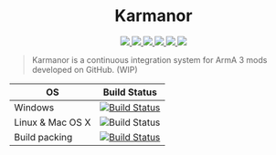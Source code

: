 <p align="center">
    <h1 align="center">Karmanor</h1>
</p>

<p align="center">
    <a href="https://dev.azure.com/ArmaAchilles/Achilles/_build/latest?definitionId=2">
        <img src="https://img.shields.io/azure-devops/tests/ArmaAchilles/Achilles/2.svg?compact_message&label=Windows&logo=azuredevops&style=flat-square">
    </a>
    <a href="https://travis-ci.com/ArmaAchilles/Karmanor">
        <img src="https://img.shields.io/travis/com/ArmaAchilles/Karmanor.svg?label=Mac%20%26%20Linux&logo=travis-ci&logoColor=white&style=flat-square&compact_message">
    </a>
    <a href="https://codecov.io/gh/ArmaAchilles/Karmanor">
        <img src="https://img.shields.io/codecov/c/github/ArmaAchilles/Karmanor.svg?label=Coverage&logo=codecov&style=flat-square" />
    </a>
    <a href="https://discord.gg/pBhyTeN">
        <img src="https://img.shields.io/discord/364823341506363392.svg?label=Discord&style=flat-square&colorB=7683D5">
    </a>
    <a href="https://github.com/ArmaAchilles/Karmanor/issues">
        <img src="https://img.shields.io/github/issues/ArmaAchilles/Karmanor.svg?label=Issues&logo=github&style=flat-square">
    </a>
    <a href="https://github.com/ArmaAchilles/Karmanor/blob/electron-rewrite/LICENSE">
        <img src="https://img.shields.io/github/license/ArmaAchilles/Karmanor.svg?label=License&logo=github&style=flat-square">
    </a>
</p>

> Karmanor is a continuous integration system for ArmA 3 mods developed on GitHub. (WIP)

| OS            | Build Status      |
| ------------- |:-----------------:|
| Windows       | [![Build Status](https://dev.azure.com/ArmaAchilles/Achilles/_apis/build/status/ArmaAchilles.Karmanor?&jobName=Test)](https://dev.azure.com/ArmaAchilles/Achilles/_build/latest?definitionId=2)|
| Linux & Mac OS X        | ![Build Status](https://img.shields.io/travis/com/ArmaAchilles/Karmanor.svg?label=Travis%20CI&logo=travis-ci&logoColor=white)     |
| Build packing | [![Build Status](https://dev.azure.com/ArmaAchilles/Achilles/_apis/build/status/ArmaAchilles.Karmanor?jobName=Build)](https://dev.azure.com/ArmaAchilles/Achilles/_build/latest?definitionId=2) |
